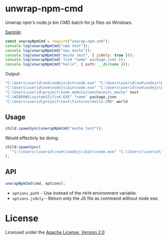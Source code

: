 # unwrap-npm-cmd

Unwrap npm's node.js bin CMD batch for js files on Windows.

[Sample](./test/fixtures/sample.js):

```js
const unwrapNpmCmd = require("unwrap-npm-cmd");
console.log(unwrapNpmCmd("npm test"));
console.log(unwrapNpmCmd("npx mocha"));
console.log(unwrapNpmCmd("mocha test", { jsOnly: true }));
console.log(unwrapNpmCmd(`find "name" package.json`));
console.log(unwrapNpmCmd("hello", { path: __dirname }));
```

Output:

```cmd
"C:\Users\userid\nvm\nodejs\bin\node.exe" "C:\Users\userid\nvm\nodejs\bin\node_modules\npm\bin\npm-cli.js" test
"C:\Users\userid\nvm\nodejs\bin\node.exe" "C:\Users\userid\nvm\nodejs\bin\node_modules\npm\bin\npx-cli.js" mocha
"C:\Users\userid\project\node_modules\mocha\bin\_mocha" test
"C:\WINDOWS\system32\find.EXE" "name" package.json
"C:\Users\userid\project\test\fixtures\hello.CMD" world
```

## Usage

```js
child.spawnSync(unwrapNpmCmd("mocha test"));
```

Would effectivly be doing:

```js
child.spawnSync(
  `"C:\\Users\\userid\\nvm\\nodejs\\bin\\node.exe" "C:\\Users\\userid\\project\\node_modules\\mocha\\bin\\_mocha" test`
);
```

## API

```js
unwrapNpmCmd(cmd, options);
```

- `options.path` - Use instead of the `PATH` environment variable.
- `options.jsOnly` - Return only the JS file as command without node exe.

# License

Licensed under the [Apache License, Version 2.0](https://www.apache.org/licenses/LICENSE-2.0)
